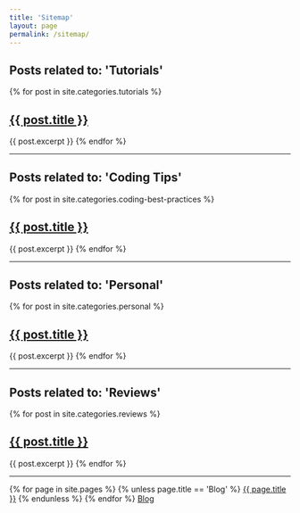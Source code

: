 ```yaml
---
title: 'Sitemap'
layout: page
permalink: /sitemap/
---
```

<h2>Posts related to: 'Tutorials'</h2>
{% for post in site.categories.tutorials %}
  <h2 class="post-title">
    <a href="{{ post.url }}">{{ post.title }}</a>
  </h2>
  {{ post.excerpt }}
{% endfor %}

----

<h2>Posts related to: 'Coding Tips'</h2>
{% for post in site.categories.coding-best-practices %}
  <h2 class="post-title">
    <a href="{{ post.url }}">{{ post.title }}</a>
  </h2>
  {{ post.excerpt }}
{% endfor %}

----

<h2>Posts related to: 'Personal'</h2>
{% for post in site.categories.personal %}
  <h2 class="post-title">
    <a href="{{ post.url }}">{{ post.title }}</a>
  </h2>
  {{ post.excerpt }}
{% endfor %}

----

<h2>Posts related to: 'Reviews'</h2>
{% for post in site.categories.reviews %}
  <h2 class="post-title">
    <a href="{{ post.url }}">{{ post.title }}</a>
  </h2>
  {{ post.excerpt }}
{% endfor %}

----

{% for page in site.pages %}
{% unless page.title == 'Blog' %}
  <a href="{{ page.url }}">{{ page.title }}</a>
{% endunless %}
{% endfor %}
<a href="/blog">Blog</a>